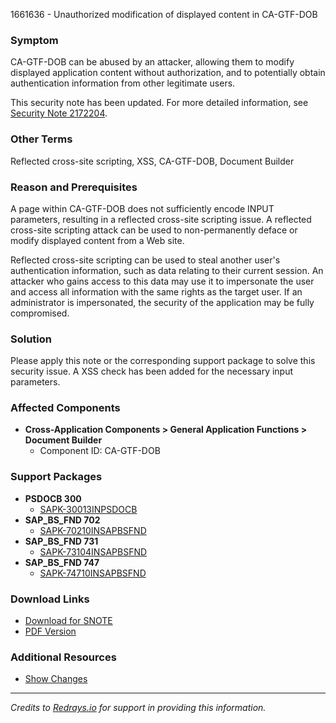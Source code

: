 1661636 - Unauthorized modification of displayed content in CA-GTF-DOB

### Symptom
CA-GTF-DOB can be abused by an attacker, allowing them to modify displayed application content without authorization, and to potentially obtain authentication information from other legitimate users.

This security note has been updated. For more detailed information, see [Security Note 2172204](https://me.sap.com/notes/2172204).

### Other Terms
Reflected cross-site scripting, XSS, CA-GTF-DOB, Document Builder

### Reason and Prerequisites
A page within CA-GTF-DOB does not sufficiently encode INPUT parameters, resulting in a reflected cross-site scripting issue. A reflected cross-site scripting attack can be used to non-permanently deface or modify displayed content from a Web site.

Reflected cross-site scripting can be used to steal another user's authentication information, such as data relating to their current session. An attacker who gains access to this data may use it to impersonate the user and access all information with the same rights as the target user. If an administrator is impersonated, the security of the application may be fully compromised.

### Solution
Please apply this note or the corresponding support package to solve this security issue. A XSS check has been added for the necessary input parameters.

### Affected Components
- **Cross-Application Components > General Application Functions > Document Builder**
  - Component ID: CA-GTF-DOB

### Support Packages
- **PSDOCB 300**
  - [SAPK-30013INPSDOCB](https://me.sap.com/supportpackage/SAPK-30013INPSDOCB)
- **SAP_BS_FND 702**
  - [SAPK-70210INSAPBSFND](https://me.sap.com/supportpackage/SAPK-70210INSAPBSFND)
- **SAP_BS_FND 731**
  - [SAPK-73104INSAPBSFND](https://me.sap.com/supportpackage/SAPK-73104INSAPBSFND)
- **SAP_BS_FND 747**
  - [SAPK-74710INSAPBSFND](https://me.sap.com/supportpackage/SAPK-74710INSAPBSFND)

### Download Links
- [Download for SNOTE](https://notesdownloads.sap.com/note/0040000009867352017)
- [PDF Version](https://userapps.support.sap.com/sap/support/sfm/notes/print/0001661636?language=en-US&token=C54A8DA41D7CCE6F8906D25896C56541)

### Additional Resources
- [Show Changes](https://me.sap.com/notesLatestChanges/0001661636/E/diff)

---

*Credits to [Redrays.io](https://redrays.io) for support in providing this information.*